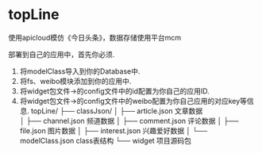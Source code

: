 # topLine
使用apicloud模仿《今日头条》，数据存储使用平台mcm

部署到自己的应用中，首先你必须.

1. 将modelClass导入到你的Database中. 
2. 将fs、weibo模块添加到你的应用中. 
3. 将widget包文件->的config文件中的id配置为你自己的应用ID. 
4. 将widget包文件->的config文件中的weibo配置为你自己应用的对应key等信息. 
                topLine/
                ├── classJson/
                │   ├── article.json        文章数据    
                │   ├── channel.json               频道数据
                │   ├── comment.json               评论数据
                │   ├── file.json                  图片数据
                │   ├── interest.json              兴趣爱好数据
                │   └── modelClass.json            class表结构
                └── widget                      项目源码包
